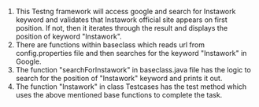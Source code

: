 1. This Testng framework will access google and search for Instawork keyword and validates that Instawork official site appears on first position. If not, then it iterates through the result and displays the position of keyword "Instawork".
2. There are functions within baseclass which reads url from config.properties file and then searches for the keyword "Instawork" in Google.
3. The function "searchForInstawork" in baseclass.java file has the logic to search for the position of "Instawork" keyword and prints it out.
4. The function "Instawork" in class Testcases has the test method which uses the above mentioned base functions to complete the task.

